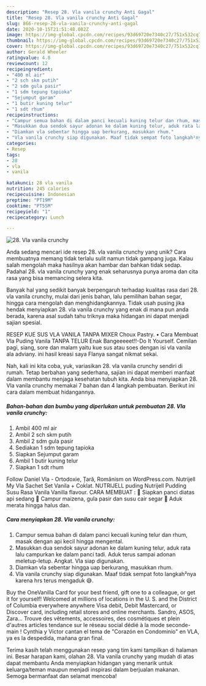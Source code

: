 ```yaml
---
description: "Resep 28. Vla vanila crunchy Anti Gagal"
title: "Resep 28. Vla vanila crunchy Anti Gagal"
slug: 866-resep-28-vla-vanila-crunchy-anti-gagal
date: 2020-10-15T21:51:48.082Z
image: https://img-global.cpcdn.com/recipes/93d69720e7340c27/751x532cq70/28-vla-vanila-crunchy-foto-resep-utama.jpg
thumbnail: https://img-global.cpcdn.com/recipes/93d69720e7340c27/751x532cq70/28-vla-vanila-crunchy-foto-resep-utama.jpg
cover: https://img-global.cpcdn.com/recipes/93d69720e7340c27/751x532cq70/28-vla-vanila-crunchy-foto-resep-utama.jpg
author: Gerald Wheeler
ratingvalue: 4.8
reviewcount: 12
recipeingredient:
- "400 ml air"
- "2 sch skm putih"
- "2 sdm gula pasir"
- "1 sdm tepung tapioka"
- "Sejumput garam"
- "1 butir kuning telur"
- "1 sdt rhum"
recipeinstructions:
- "Campur semua bahan di dalam panci kecuali kuning telur dan rhum, masak dengan api kecil hingga mengental."
- "Masukkan dua sendok sayur adonan ke dalam kuning telur, aduk rata lalu campurkan ke dalam panci tadi. Aduk terus sampai adonan meletup-letup. Angkat. Vla siap digunakan."
- "Diamkan vla sebentar hingga uap berkurang, masukkan rhum."
- "Vla vanila crunchy siap digunakan. Maaf tidak sempat foto langkah²nya karena hrs terus mengaduk 😅."
categories:
- Resep
tags:
- 28
- vla
- vanila

katakunci: 28 vla vanila 
nutrition: 245 calories
recipecuisine: Indonesian
preptime: "PT19M"
cooktime: "PT55M"
recipeyield: "1"
recipecategory: Lunch

---
```



![28. Vla vanila crunchy](https://img-global.cpcdn.com/recipes/93d69720e7340c27/751x532cq70/28-vla-vanila-crunchy-foto-resep-utama.jpg)

Anda sedang mencari ide resep 28. vla vanila crunchy yang unik? Cara membuatnya memang tidak terlalu sulit namun tidak gampang juga. Kalau salah mengolah maka hasilnya akan hambar dan bahkan tidak sedap. Padahal 28. vla vanila crunchy yang enak seharusnya punya aroma dan cita rasa yang bisa memancing selera kita.

Banyak hal yang sedikit banyak berpengaruh terhadap kualitas rasa dari 28. vla vanila crunchy, mulai dari jenis bahan, lalu pemilihan bahan segar, hingga cara mengolah dan menghidangkannya. Tidak usah pusing jika hendak menyiapkan 28. vla vanila crunchy yang enak di mana pun anda berada, karena asal sudah tahu triknya maka hidangan ini dapat menjadi sajian spesial.

RESEP KUE SUS VLA VANILA TANPA MIXER Choux Pastry. • Cara Membuat Vla Puding Vanila TANPA TELUR Enak Bangeeeeet!!-Do It Yourself. Cemilan pagi, siang, sore dan malam yaitu kue sus atau soes dengan isi vla vanila ala adviany. ini hasil kreasi saya Flanya sangat nikmat sekai.


Nah, kali ini kita coba, yuk, variasikan 28. vla vanila crunchy sendiri di rumah. Tetap berbahan yang sederhana, sajian ini dapat memberi manfaat dalam membantu menjaga kesehatan tubuh kita. Anda bisa menyiapkan 28. Vla vanila crunchy memakai 7 bahan dan 4 langkah pembuatan. Berikut ini cara dalam membuat hidangannya.

<!--inarticleads1-->

##### Bahan-bahan dan bumbu yang diperlukan untuk pembuatan 28. Vla vanila crunchy:

1. Ambil 400 ml air
1. Ambil 2 sch skm putih
1. Ambil 2 sdm gula pasir
1. Sediakan 1 sdm tepung tapioka
1. Siapkan Sejumput garam
1. Ambil 1 butir kuning telur
1. Siapkan 1 sdt rhum


Follow Daniel Vla - Ortodoxie, Țară, Românism on WordPress.com. Nutrijell My Vla Sachet Set Vanila + Coklat. NUTRIJELL puding Nutrijell Pudding Susu Rasa Vanila Vanilla flavour. CARA MEMBUAT :  Siapkan panci diatas api sedang  Campur maizena, gula pasir dan susu cair segar  Aduk merata hingga halus dan. 

<!--inarticleads2-->

##### Cara menyiapkan 28. Vla vanila crunchy:

1. Campur semua bahan di dalam panci kecuali kuning telur dan rhum, masak dengan api kecil hingga mengental.
1. Masukkan dua sendok sayur adonan ke dalam kuning telur, aduk rata lalu campurkan ke dalam panci tadi. Aduk terus sampai adonan meletup-letup. Angkat. Vla siap digunakan.
1. Diamkan vla sebentar hingga uap berkurang, masukkan rhum.
1. Vla vanila crunchy siap digunakan. Maaf tidak sempat foto langkah²nya karena hrs terus mengaduk 😅.


Buy the OneVanilla Card for your best friend, gift one to a colleague, or get it for yourself! Welcomed at millions of locations in the U. S. and the District of Columbia everywhere anywhere Visa debit, Debit Mastercard, or Discover card, including retail stores and online merchants. Sandro, ASOS, Zara… Trouve des vêtements, accessoires, des cosmétiques et plein d&#39;autres articles tendance sur le réseau social dédié à la mode seconde-main ! Cynthia y Víctor cantan el tema de &#34;Corazón en Condominio&#34; en VLA, ya es la despedida, mañana gran final. 

Terima kasih telah menggunakan resep yang tim kami tampilkan di halaman ini. Besar harapan kami, olahan 28. Vla vanila crunchy yang mudah di atas dapat membantu Anda menyiapkan hidangan yang menarik untuk keluarga/teman maupun menjadi inspirasi dalam berjualan makanan. Semoga bermanfaat dan selamat mencoba!
